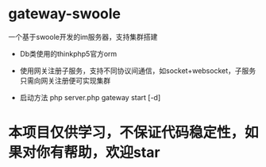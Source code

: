 # gateway-swoole
一个基于swoole开发的im服务器，支持集群搭建

- Db类使用的thinkphp5官方orm
- 使用网关注册子服务，支持不同协议间通信，如socket+websocket，子服务只需向网关注册便可实现集群



- 启动方法 php server.php gateway start [-d]

# 本项目仅供学习，不保证代码稳定性，如果对你有帮助，欢迎star
